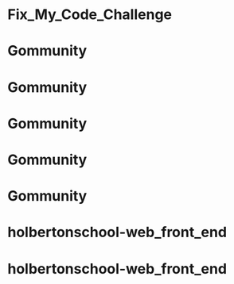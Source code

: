 # Fix_My_Code_Challenge
# Gommunity
# Gommunity
# Gommunity
# Gommunity
# Gommunity
# holbertonschool-web_front_end
# holbertonschool-web_front_end

